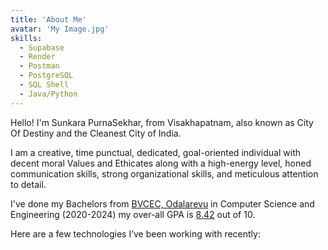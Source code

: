 ```yaml
---
title: 'About Me'
avatar: 'My Image.jpg'
skills:
  - Supabase
  - Render
  - Postman
  - PostgreSQL
  - SQL Shell
  - Java/Python
---
```


Hello! I'm Sunkara PurnaSekhar, from Visakhapatnam, also known as City Of Destiny and the Cleanest City of India.

I am a creative, time punctual, dedicated, goal-oriented individual with decent moral Values and Ethicates along with a high-energy level, honed communication skills, strong organizational skills, and meticulous attention to detail.

I've done my Bachelors from [BVCEC, Odalarevu](https://bvcgroup.in/) in Computer Science and Engineering (2020-2024) my over-all GPA is [8.42]() out of 10.

Here are a few technologies I’ve been working with recently:
